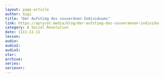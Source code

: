 ```yaml
---
layout: page-article
author: Gigi
title: "Der Aufstieg des souveränen Individuums"
link: https://aprycot.media/blog/der-aufstieg-des-souveraenen-individuums/
category: A Social Revolution
date: 1111-11-11
lesson: 
audio: 
audio2: 
audio3: 
star: 
archive: 
series: 
seriesnr: 
---
```

